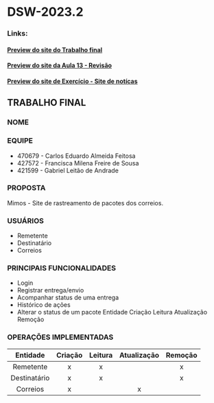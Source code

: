 # DSW-2023.2
### Links:
#### [Preview do site do Trabalho final](https://htmlpreview.github.io/?https://github.com/gandrade4/DSW-2023.2/blob/main/Trabalho%20final/home.html)
#### [Preview do site da Aula 13 - Revisão](https://htmlpreview.github.io/?https://github.com/gandrade4/DSW-2023.2/blob/main/Aula%2013%20-%20Revis%C3%A3o/index.html)
#### [Preview do site de Exercício - Site de notícas](https://htmlpreview.github.io/?https://github.com/gandrade4/DSW-2023.2/blob/main/Aula%2003%20-%20HTML%20e%20CSS/Exerc%C3%ADcio%20-%20Site%20de%20not%C3%ADcias/index.html)


## TRABALHO FINAL
### NOME

### EQUIPE
- 470679 - Carlos Eduardo Almeida Feitosa
- 427572 - Francisca Milena Freire de Sousa
- 421599 - Gabriel Leitão de Andrade

### PROPOSTA
Mimos - Site de rastreamento de pacotes dos correios.

### USUÁRIOS
- Remetente
- Destinatário
- Correios

### PRINCIPAIS FUNCIONALIDADES
- Login
- Registrar entrega/envio
- Acompanhar status de uma entrega
- Histórico de ações
- Alterar o status de um pacote
Entidade 	Criação 	Leitura 	Atualização 	Remoção

### OPERAÇÕES IMPLEMENTADAS
| Entidade | Criação | Leitura | Atualização | Remoção
| :---:   | :---: | :---: | :---: | :---: |
| Remetente | x | x | | x |
| Destinatário | x | x | | x | 
| Correios | x | | x | |


